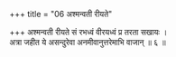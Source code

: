 +++
title = "06 अश्मन्वती रीयते"

+++
अश्मन्वती रीयते सं रभध्वं वीरयध्वं प्र तरता सखायः ।  
अत्रा जहीत ये असन्दुरेवा अनमीवानुत्तरेमाभि वाजान् ॥ ६ ॥